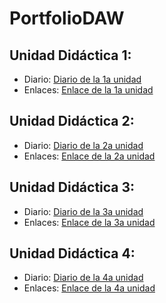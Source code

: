 # PortfolioDAW

## Unidad Didáctica 1:
* Diario: [Diario de la 1a unidad](https://github.com/LuciaAida/PortfolioDAW/blob/main/UD1%3A%20GitHub%20y%20MarkDown/diario_UD1.md)
* Enlaces: [Enlace de la 1a unidad](https://github.com/LuciaAida/PortfolioDAW/blob/main/UD1%3A%20GitHub%20y%20MarkDown/enlaces_UD1.md)

## Unidad Didáctica 2:
* Diario: [Diario de la 2a unidad](https://github.com/LuciaAida/PortfolioDAW/blob/main/UD2%3A%20Introducci%C3%B3n%20a%20las%20aplicaciones%20web/diario_UD2.md)
* Enlaces: [Enlace de la 2a unidad](https://github.com/LuciaAida/PortfolioDAW/blob/main/UD2%3A%20Introducci%C3%B3n%20a%20las%20aplicaciones%20web/enlaces_UD2.md)

## Unidad Didáctica 3:
* Diario: [Diario de la 3a unidad](https://github.com/LuciaAida/PortfolioDAW/blob/main/UD2%3A%20Introducci%C3%B3n%20a%20las%20aplicaciones%20web/diario_UD3.md)
* Enlaces: [Enlace de la 3a unidad](https://github.com/LuciaAida/PortfolioDAW/blob/main/UD2%3A%20Introducci%C3%B3n%20a%20las%20aplicaciones%20web/enlaces_UD3.md)

## Unidad Didáctica 4:
* Diario: [Diario de la 4a unidad](https://github.com/LuciaAida/PortfolioDAW/blob/main/UD2%3A%20Introducci%C3%B3n%20a%20las%20aplicaciones%20web/diario_UD4.md)
* Enlaces: [Enlace de la 4a unidad](https://github.com/LuciaAida/PortfolioDAW/blob/main/UD2%3A%20Introducci%C3%B3n%20a%20las%20aplicaciones%20web/enlaces_UD4.md)
